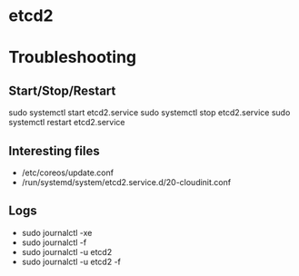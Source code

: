 # etcd2

# Troubleshooting

## Start/Stop/Restart
sudo systemctl start etcd2.service
sudo systemctl stop etcd2.service
sudo systemctl restart etcd2.service

## Interesting files
* /etc/coreos/update.conf
* /run/systemd/system/etcd2.service.d/20-cloudinit.conf

## Logs
* sudo journalctl -xe
* sudo journalctl -f
* sudo journalctl -u etcd2
* sudo journalctl -u etcd2 -f


